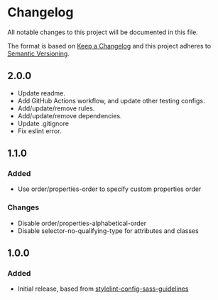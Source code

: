 # Changelog
All notable changes to this project will be documented in this file.

The format is based on [Keep a Changelog](http://keepachangelog.com/en/1.0.0/)
and this project adheres to [Semantic Versioning](http://semver.org/spec/v2.0.0.html).

## 2.0.0
-   Update readme.
-   Add GitHub Actions workflow, and update other testing configs.
-   Add/update/remove rules.
-   Add/update/remove dependencies.
-   Update .gitignore
-   Fix eslint error.

## 1.1.0
### Added
-   Use order/properties-order to specify custom properties order
### Changes
-   Disable order/properties-alphabetical-order
-   Disable selector-no-qualifying-type for attributes and classes


## 1.0.0
### Added
-   Initial release, based from [stylelint-config-sass-guidelines](https://github.com/bjankord/stylelint-config-sass-guidelines)

